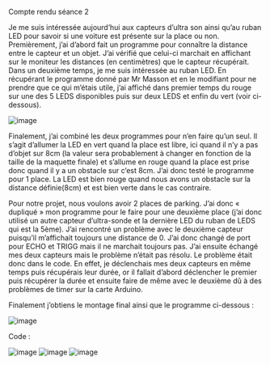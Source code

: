 Compte rendu séance 2

Je me suis intéressée aujourd’hui aux capteurs d’ultra son ainsi qu’au ruban LED pour savoir si une voiture est présente sur la place ou non. 
Premièrement, j’ai d’abord fait un programme pour connaître la distance entre le capteur et un objet. 
J’ai vérifié que celui-ci marchait en affichant sur le moniteur les distances (en centimètres) que le capteur récupérait.  
Dans un deuxième temps, je me suis intéressée au ruban LED. 
En récupérant le programme donné par Mr Masson et en le modifiant pour ne prendre que ce qui m’étais utile, j’ai affiché dans premier temps du rouge sur une des 5 LEDS disponibles puis sur deux LEDS et enfin du vert (voir ci-dessous). 

![image](https://user-images.githubusercontent.com/120109320/208505590-347a71f0-b75c-4c80-8512-871a29983a3e.png)






Finalement, j’ai combiné les deux programmes pour n’en faire qu’un seul. 
Il s’agit d’allumer la LED en vert quand la place est libre, ici quand il n’y a pas d’objet sur 8cm (la valeur sera probablement à changer en fonction de la taille de la maquette finale) et s’allume en rouge quand la place est prise donc quand il y a un obstacle sur c’est 8cm. J’ai donc testé le programme pour 1 place. 
La LED est bien rouge quand nous avons un obstacle sur la distance définie(8cm) et est bien verte dans le cas contraire.

Pour notre projet, nous voulons avoir 2 places de parking. 
J’ai donc « dupliqué » mon programme pour le faire pour une deuxième place (j’ai donc utilisé un autre capteur d’ultra-sonde et la dernière LED du ruban de LEDS qui est la 5ème).
J’ai rencontré un problème avec le deuxième capteur puisqu’il m’affichait toujours une distance de 0. 
J’ai donc changé de port pour ECHO et TRIGG mais il ne marchait toujours pas. 
J’ai ensuite échangé mes deux capteurs mais le problème n’était pas résolu. 
Le problème était donc dans le code. En effet, je déclenchais mes deux capteurs en même temps puis récupérais leur durée, or il fallait d’abord déclencher le premier puis récupérer la durée et ensuite faire de même avec le deuxième dû à des problèmes de timer sur la carte Arduino.

Finalement j’obtiens le montage final ainsi que le programme ci-dessous :

![image](https://user-images.githubusercontent.com/120109320/208504808-28dab41f-4c84-4c56-a938-a96c1d834fdb.png)


Code : 

![image](https://user-images.githubusercontent.com/120109320/208505767-5fb5cce6-dd55-472e-9cb6-899c77660a38.png)
![image](https://user-images.githubusercontent.com/120109320/208505843-34022143-b7a6-4956-9db2-46aff478e39c.png)
![image](https://user-images.githubusercontent.com/120109320/208505874-da054ec8-69be-4572-9388-94724973df23.png)











